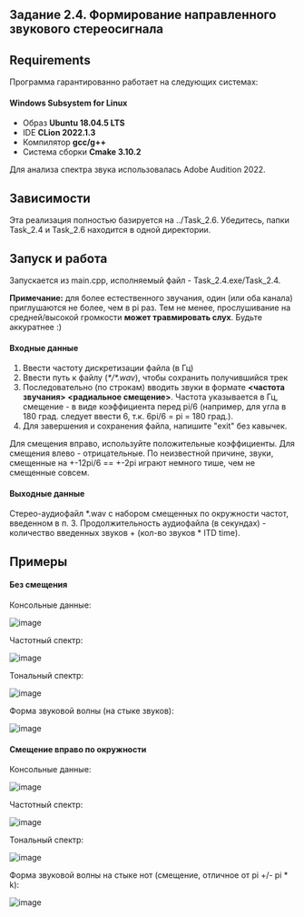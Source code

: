 ## Задание 2.4.	Формирование направленного звукового стереосигнала

## Requirements
Программа гарантированно работает на следующих системах:
#### Windows Subsystem for Linux
- Образ **Ubuntu 18.04.5 LTS**
- IDE **CLion 2022.1.3**
- Компилятор **gcc/g++**
- Система сборки **Cmake 3.10.2**

Для анализа спектра звука использовалась Adobe Audition 2022.

## Зависимости
Эта реализация полностью базируется на ../Task_2.6. Убедитесь, папки Task_2.4 и Task_2.6 находится в одной директории.

## Запуск и работа
Запускается из main.cpp, исполняемый файл - Task_2.4.exe/Task_2.4.

**Примечание:** для более естественного звучания, один (или оба канала) приглушаются не более, чем в pi раз. Тем не менее, прослушивание на средней/высокой громкости **может травмировать слух**. Будьте аккуратнее :)
#### Входные данные
1) Ввести частоту дискретизации файла (в Гц)
2) Ввести путь к файлу (*\*/\*.wav*), чтобы сохранить получившийся трек
3) Последовательно (по строкам) вводить звуки в формате **<частота звучания> <радиальное смещение>**. Частота указывается в Гц, смещение - в виде коэффициента перед pi/6 (например, для угла в 180 град. следует ввести 6, т.к. 6pi/6 = pi = 180 град.).
4) Для завершения и сохранения файла, напишите "exit" без кавычек.

Для смещения вправо, используйте положительные коэффициенты. Для смещения влево - отрицательные. По неизвестной причине, звуки, смещенные на +-12pi/6 == +-2pi играют немного тише, чем не смещенные совсем.

#### Выходные данные
Стерео-аудиофайл \*.wav с набором смещенных по окружности частот, введенном в п. 3. Продолжительность аудиофайла (в секундах) - количество введенных звуков + (кол-во звуков * ITD time).

## Примеры
#### Без смещения
Консольные данные:

![image](https://user-images.githubusercontent.com/99473127/179752916-1f26fa4a-bec3-4e8b-8f2d-5e2922ed0689.png)

Частотный спектр:

![image](https://user-images.githubusercontent.com/99473127/179753117-afc03300-01b4-499f-88b8-66dbdcd1eb42.png)

Тональный спектр:

![image](https://user-images.githubusercontent.com/99473127/179753608-3b19af8b-0f9e-47a2-ad9a-c52a39f44868.png)

Форма звуковой волны (на стыке звуков):

![image](https://user-images.githubusercontent.com/99473127/179753729-e524a019-76bf-4bc1-8929-9df6776ff2ee.png)

#### Смещение вправо по окружности
Консольные данные:

![image](https://user-images.githubusercontent.com/99473127/179755089-479cd7b0-f7c2-44d2-b0d6-b5fd86eec65b.png)

Частотный спектр:

![image](https://user-images.githubusercontent.com/99473127/179755227-1467073b-86f4-49de-ac64-05c49e828267.png)

Тональный спектр:

![image](https://user-images.githubusercontent.com/99473127/179755265-a114a498-e329-4430-842c-cf9d62d7665f.png)

Форма звуковой волны на стыке нот (смещение, отличное от pi +/- pi * k):

![image](https://user-images.githubusercontent.com/99473127/179755372-722f9753-a966-4982-8e6f-b39f6e270322.png)
